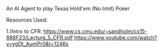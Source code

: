 An AI Agent to play Texas Hold'em (No limit) Poker

Resources Used:

1.)Intro to CFR:
https://www.cs.cmu.edu/~sandholm/cs15-888F23/Lecture_5_CFR.pdf
https://www.youtube.com/watch?v=ygDt_AumPr0&t=1246s
